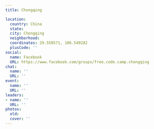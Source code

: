 ```yaml
---
title: Chongqing

location:
  country: China
  state: 
  city: Chongqing
  neighborhood: 
  coordinates: 29.558571, 106.549282
  plusCode: ''
social:
  name: Facebook
  URL: https://www.facebook.com/groups/free.code.camp.chongqing
chat:
  name: ''
  URL: ''
event:
  name: ''
  URL: ''
leaders:
- name: ''
  URL: ''
photos:
  old: 
  cover: ''
---
```


